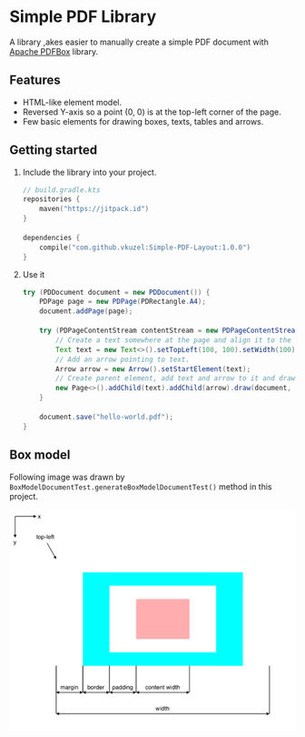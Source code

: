 # Simple PDF Library

A library ,akes easier to manually create a simple PDF document with [Apache PDFBox](https://pdfbox.apache.org) library.

## Features

* HTML-like element model.
* Reversed Y-axis so a point (0, 0) is at the top-left corner of the page.
* Few basic elements for drawing boxes, texts, tables and arrows.

## Getting started

1. Include the library into your project.

    ```kotlin
    // build.gradle.kts
    repositories {
        maven("https://jitpack.id")
    }
    
    dependencies {
        compile("com.github.vkuzel:Simple-PDF-Layout:1.0.0")
    }
    ```

2. Use it

    ```java
    try (PDDocument document = new PDDocument()) {
        PDPage page = new PDPage(PDRectangle.A4);
        document.addPage(page);
    
        try (PDPageContentStream contentStream = new PDPageContentStream(document, page)) {
            // Create a text somewhere at the page and align it to the right in a box of width 100.
            Text text = new Text<>().setTopLeft(100, 100).setWidth(100).setText("Hello World!").setAlignment(Text.Alignment.RIGHT);
            // Add an arrow pointing to text.
            Arrow arrow = new Arrow().setStartElement(text);
            // Create parent element, add text and arrow to it and draw it.
            new Page<>().addChild(text).addChild(arrow).draw(document, contentStream);
        }
    
        document.save("hello-world.pdf");
    }
    ```

## Box model

Following image was drawn by `BoxModelDocumentTest.generateBoxModelDocumentTest()` method in this project.

![Document box model](document-box-model.png)
